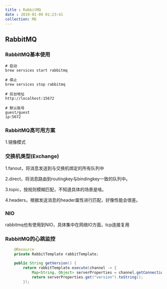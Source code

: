 ```yaml
---
title : RabbitMQ
date : 2019-01-09 01:23:41
collection: MQ
---
```


## RabbitMQ

### RabbitMQ基本使用

```shell
# 启动
brew services start rabbitmq

# 停止
brew services stop rabbitmq

# 后台地址
http://localhost:15672

# 默认账号
guest/guest
ip:5672
```

### RabbitMQ高可用方案

1.镜像模式

### 交换机类型(Exchange)

1.fanout，将消息发送到与交换机绑定的所有队列中

2.direct，将消息路由到routingkey与bindingkey一致的队列中。

3.topic，按规则模糊匹配，不知道具体的场景是啥。

4.headers，根据发送消息的header属性进行匹配，好像性能会很差。

### NIO

rabbitmq也有使用到NIO，具体集中在网络IO方面，tcp连接复用

### RabbitMQ的心跳监控

```java
    @Resource
    private RabbitTemplate rabbitTemplate;

    public String getVersion() {
        return rabbitTemplate.execute(channel -> {
            Map<String, Object> serverProperties = channel.getConnection().getServerProperties();
            return serverProperties.get("version").toString();
        });
```
